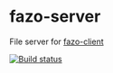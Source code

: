# fazo-server

File server for [fazo-client](https://github.com/hikitest/fazo-client)

[![Build status](https://ci.appveyor.com/api/projects/status/659okc1lnrxt872q?svg=true)](https://ci.appveyor.com/project/hikitest/fazo-server)
